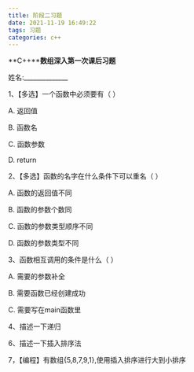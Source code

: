 ```yaml
---
title: 阶段二习题
date: 2021-11-19 16:49:22
tags: 习题
categories: c++
---
```


**C++****数组深入第一次课后习题**

姓名:______________

1、【多选】一个函数中必须要有（   ）

A.   返回值

B.    函数名

C.   函数参数

D.   return

2、【多选】函数的名字在什么条件下可以重名（  ）

A.   函数的返回值不同

B.    函数的参数个数同

C.   函数的参数类型顺序不同

D.   函数的参数类型不同

3、函数相互调用的条件是什么（   ）

A.   需要的参数补全

B.    需要函数已经创建成功

C.   需要写在main函数里

 

4、描述一下递归

 

6、描述一下插入排序法

 

 

7，【编程】有数组{5,8,7,9,1},使用插入排序进行大到小排序
